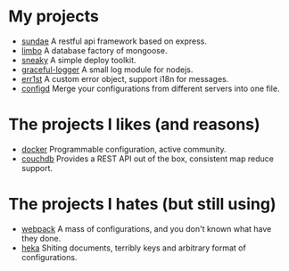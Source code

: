 # My projects

- [sundae](https://github.com/sailxjx/sundae) A restful api framework based on express.
- [limbo](https://github.com/teambition/limbo) A database factory of mongoose.
- [sneaky](https://github.com/teambition/sneaky) A simple deploy toolkit.
- [graceful-logger](https://github.com/sailxjx/graceful-logger) A small log module for nodejs.
- [err1st](https://github.com/sailxjx/err1st) A custom error object, support i18n for messages.
- [configd](https://github.com/teambition/configd) Merge your configurations from different servers into one file.

# The projects I likes (and reasons)

- [docker](https://www.docker.com/) Programmable configuration, active community.
- [couchdb](http://couchdb.apache.org/) Provides a REST API out of the box, consistent map reduce support.

# The projects I hates (but still using)

- [webpack](https://webpack.github.io/) A mass of configurations, and you don't known what have they done.
- [heka](http://hekad.readthedocs.io/) Shiting documents, terribly keys and arbitrary format of configurations.
